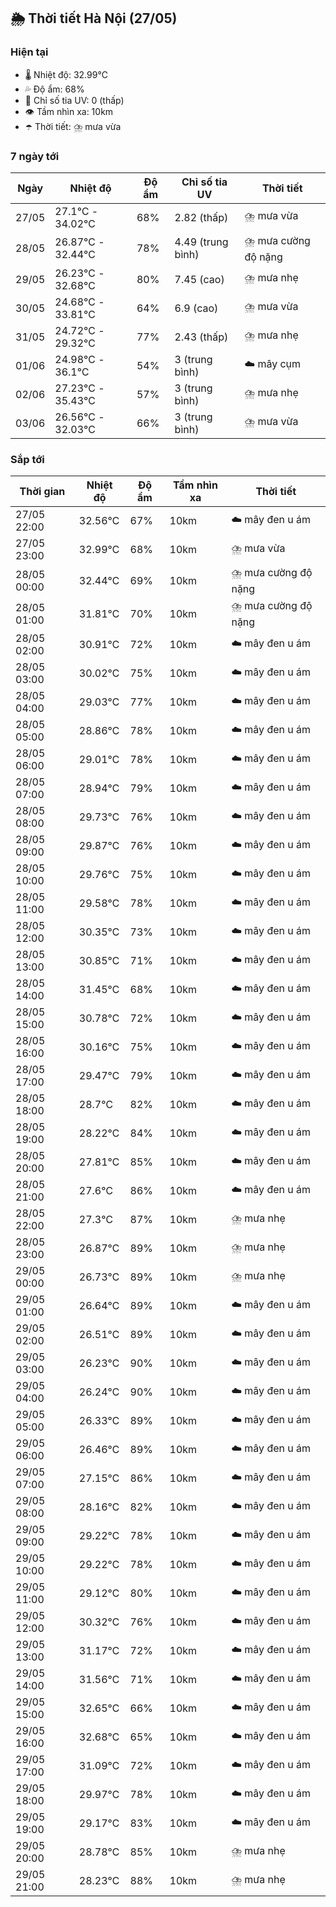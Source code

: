 ## 🌦️ Thời tiết Hà Nội (27/05)

### Hiện tại

- 🌡️ Nhiệt độ: 32.99℃
- 💦 Độ ẩm: 68%
- 🌟 Chỉ số tia UV: 0 (thấp)
- 👁️ Tầm nhìn xa: 10km
- ☂️ Thời tiết: ⛈️ mưa vừa

### 7 ngày tới

| Ngày | Nhiệt độ | Độ ẩm | Chỉ số tia UV | Thời tiết |
| --- | --- | --- | --- | --- |
| 27/05 | 27.1℃ - 34.02℃ | 68% | 2.82 (thấp) | ⛈️ mưa vừa |
| 28/05 | 26.87℃ - 32.44℃ | 78% | 4.49 (trung bình) | ⛈️ mưa cường độ nặng |
| 29/05 | 26.23℃ - 32.68℃ | 80% | 7.45 (cao) | ⛈️ mưa nhẹ |
| 30/05 | 24.68℃ - 33.81℃ | 64% | 6.9 (cao) | ⛈️ mưa vừa |
| 31/05 | 24.72℃ - 29.32℃ | 77% | 2.43 (thấp) | ⛈️ mưa nhẹ |
| 01/06 | 24.98℃ - 36.1℃ | 54% | 3 (trung bình) | ☁️ mây cụm |
| 02/06 | 27.23℃ - 35.43℃ | 57% | 3 (trung bình) | ⛈️ mưa nhẹ |
| 03/06 | 26.56℃ - 32.03℃ | 66% | 3 (trung bình) | ⛈️ mưa vừa |

### Sắp tới

| Thời gian | Nhiệt độ | Độ ẩm | Tầm nhìn xa | Thời tiết |
| --- | --- | --- | --- | --- |
| 27/05 22:00 | 32.56℃ | 67% | 10km | ☁️ mây đen u ám |
| 27/05 23:00 | 32.99℃ | 68% | 10km | ⛈️ mưa vừa |
| 28/05 00:00 | 32.44℃ | 69% | 10km | ⛈️ mưa cường độ nặng |
| 28/05 01:00 | 31.81℃ | 70% | 10km | ⛈️ mưa cường độ nặng |
| 28/05 02:00 | 30.91℃ | 72% | 10km | ☁️ mây đen u ám |
| 28/05 03:00 | 30.02℃ | 75% | 10km | ☁️ mây đen u ám |
| 28/05 04:00 | 29.03℃ | 77% | 10km | ☁️ mây đen u ám |
| 28/05 05:00 | 28.86℃ | 78% | 10km | ☁️ mây đen u ám |
| 28/05 06:00 | 29.01℃ | 78% | 10km | ☁️ mây đen u ám |
| 28/05 07:00 | 28.94℃ | 79% | 10km | ☁️ mây đen u ám |
| 28/05 08:00 | 29.73℃ | 76% | 10km | ☁️ mây đen u ám |
| 28/05 09:00 | 29.87℃ | 76% | 10km | ☁️ mây đen u ám |
| 28/05 10:00 | 29.76℃ | 75% | 10km | ☁️ mây đen u ám |
| 28/05 11:00 | 29.58℃ | 78% | 10km | ☁️ mây đen u ám |
| 28/05 12:00 | 30.35℃ | 73% | 10km | ☁️ mây đen u ám |
| 28/05 13:00 | 30.85℃ | 71% | 10km | ☁️ mây đen u ám |
| 28/05 14:00 | 31.45℃ | 68% | 10km | ☁️ mây đen u ám |
| 28/05 15:00 | 30.78℃ | 72% | 10km | ☁️ mây đen u ám |
| 28/05 16:00 | 30.16℃ | 75% | 10km | ☁️ mây đen u ám |
| 28/05 17:00 | 29.47℃ | 79% | 10km | ☁️ mây đen u ám |
| 28/05 18:00 | 28.7℃ | 82% | 10km | ☁️ mây đen u ám |
| 28/05 19:00 | 28.22℃ | 84% | 10km | ☁️ mây đen u ám |
| 28/05 20:00 | 27.81℃ | 85% | 10km | ☁️ mây đen u ám |
| 28/05 21:00 | 27.6℃ | 86% | 10km | ☁️ mây đen u ám |
| 28/05 22:00 | 27.3℃ | 87% | 10km | ⛈️ mưa nhẹ |
| 28/05 23:00 | 26.87℃ | 89% | 10km | ⛈️ mưa nhẹ |
| 29/05 00:00 | 26.73℃ | 89% | 10km | ⛈️ mưa nhẹ |
| 29/05 01:00 | 26.64℃ | 89% | 10km | ☁️ mây đen u ám |
| 29/05 02:00 | 26.51℃ | 89% | 10km | ☁️ mây đen u ám |
| 29/05 03:00 | 26.23℃ | 90% | 10km | ☁️ mây đen u ám |
| 29/05 04:00 | 26.24℃ | 90% | 10km | ☁️ mây đen u ám |
| 29/05 05:00 | 26.33℃ | 89% | 10km | ☁️ mây đen u ám |
| 29/05 06:00 | 26.46℃ | 89% | 10km | ☁️ mây đen u ám |
| 29/05 07:00 | 27.15℃ | 86% | 10km | ☁️ mây đen u ám |
| 29/05 08:00 | 28.16℃ | 82% | 10km | ☁️ mây đen u ám |
| 29/05 09:00 | 29.22℃ | 78% | 10km | ☁️ mây đen u ám |
| 29/05 10:00 | 29.22℃ | 78% | 10km | ☁️ mây đen u ám |
| 29/05 11:00 | 29.12℃ | 80% | 10km | ☁️ mây đen u ám |
| 29/05 12:00 | 30.32℃ | 76% | 10km | ☁️ mây đen u ám |
| 29/05 13:00 | 31.17℃ | 72% | 10km | ☁️ mây đen u ám |
| 29/05 14:00 | 31.56℃ | 71% | 10km | ☁️ mây đen u ám |
| 29/05 15:00 | 32.65℃ | 66% | 10km | ☁️ mây đen u ám |
| 29/05 16:00 | 32.68℃ | 65% | 10km | ☁️ mây đen u ám |
| 29/05 17:00 | 31.09℃ | 72% | 10km | ☁️ mây đen u ám |
| 29/05 18:00 | 29.97℃ | 78% | 10km | ☁️ mây đen u ám |
| 29/05 19:00 | 29.17℃ | 83% | 10km | ☁️ mây đen u ám |
| 29/05 20:00 | 28.78℃ | 85% | 10km | ⛈️ mưa nhẹ |
| 29/05 21:00 | 28.23℃ | 88% | 10km | ⛈️ mưa nhẹ |
